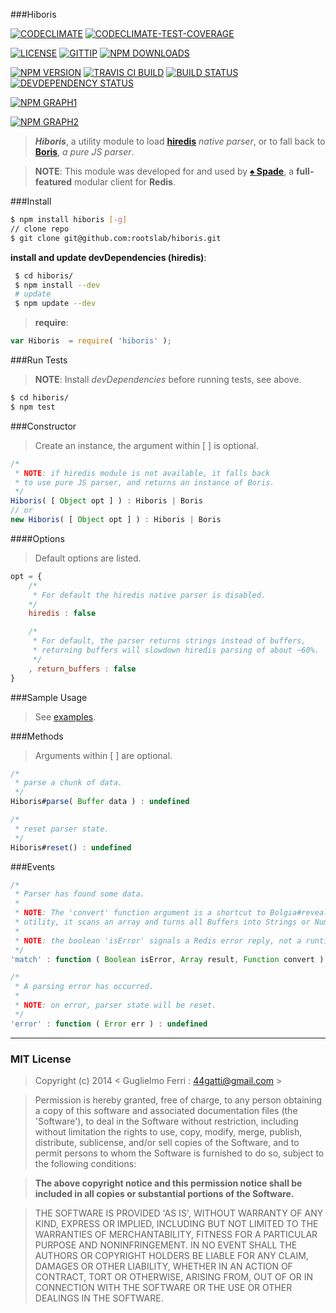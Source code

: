 ###Hiboris

[![CODECLIMATE](http://img.shields.io/codeclimate/github/rootslab/hiboris.svg?style=flat)](https://codeclimate.com/github/rootslab/hiboris)
[![CODECLIMATE-TEST-COVERAGE](http://img.shields.io/codeclimate/coverage/github/rootslab/hiboris.svg?style=flat)](https://codeclimate.com/github/rootslab/hiboris)

[![LICENSE](http://img.shields.io/badge/license-MIT-blue.svg?style=flat)](https://github.com/rootslab/hiboris#mit-license)
[![GITTIP](http://img.shields.io/gittip/rootslab.svg?style=flat)](https://www.gittip.com/rootslab/)
[![NPM DOWNLOADS](http://img.shields.io/npm/dm/hiboris.svg?style=flat)](http://npm-stat.com/charts.html?package=hiboris)

[![NPM VERSION](http://img.shields.io/npm/v/hiboris.svg?style=flat)](https://www.npmjs.org/package/hiboris)
[![TRAVIS CI BUILD](http://img.shields.io/travis/rootslab/hiboris.svg?style=flat)](http://travis-ci.org/rootslab/hiboris)
[![BUILD STATUS](http://img.shields.io/david/rootslab/hiboris.svg?style=flat)](https://david-dm.org/rootslab/hiboris)
[![DEVDEPENDENCY STATUS](http://img.shields.io/david/dev/rootslab/hiboris.svg?style=flat)](https://david-dm.org/rootslab/hiboris#info=devDependencies)

[![NPM GRAPH1](https://nodei.co/npm-dl/hiboris.png)](https://nodei.co/npm/hiboris/)

[![NPM GRAPH2](https://nodei.co/npm/hiboris.png?downloads=true&stars=true)](https://nodei.co/npm/hiboris/)

> **_Hiboris_**, a utility module to load __[hiredis](https://github.com/redis/hiredis-node)__ _native parser_, or to fall back to __[Boris](https://github.com/rootslab/boris)__, _a pure JS parser_.

> __NOTE__: This module was developed for and used by __[♠ Spade](https://github.com/rootslab/spade)__, a __full-featured__ modular client for __Redis__.

###Install

```bash
$ npm install hiboris [-g]
// clone repo
$ git clone git@github.com:rootslab/hiboris.git
```
__install and update devDependencies (hiredis)__:

```bash
 $ cd hiboris/
 $ npm install --dev
 # update
 $ npm update --dev
```
> __require__:

```javascript
var Hiboris  = require( 'hiboris' );
```

###Run Tests

> __NOTE__: Install _devDependencies_ before running tests, see above.

```bash
$ cd hiboris/
$ npm test
```

###Constructor

> Create an instance, the argument within [ ] is optional.

```javascript
/*
 * NOTE: if hiredis module is not available, it falls back
 * to use pure JS parser, and returns an instance of Boris.
 */
Hiboris( [ Object opt ] ) : Hiboris | Boris
// or
new Hiboris( [ Object opt ] ) : Hiboris | Boris
```
####Options

> Default options are listed.

```javascript
opt = {
    /*
     * For default the hiredis native parser is disabled.
    */
    hiredis : false

    /*
     * For default, the parser returns strings instead of buffers,
     * returning buffers will slowdown hiredis parsing of about ~60%. 
     */
    , return_buffers : false
}
```

###Sample Usage

> See [examples](example/).

###Methods

> Arguments within [ ] are optional.

```javascript
/*
 * parse a chunk of data.
 */
Hiboris#parse( Buffer data ) : undefined

/*
 * reset parser state.
 */
Hiboris#reset() : undefined

```

###Events

```javascript
/*
 * Parser has found some data.
 * 
 * NOTE: The 'convert' function argument is a shortcut to Bolgia#reveal
 * utility, it scans an array and turns all Buffers into Strings or Numbers.
 *
 * NOTE: the boolean 'isError' signals a Redis error reply, not a runtime Error.
 */
'match' : function ( Boolean isError, Array result, Function convert ) : undefined

/*
 * A parsing error has occurred.
 *
 * NOTE: on error, parser state will be reset.
 */
'error' : function ( Error err ) : undefined
```

------------------------------------------------------------------------


### MIT License

> Copyright (c) 2014 &lt; Guglielmo Ferri : 44gatti@gmail.com &gt;

> Permission is hereby granted, free of charge, to any person obtaining
> a copy of this software and associated documentation files (the
> 'Software'), to deal in the Software without restriction, including
> without limitation the rights to use, copy, modify, merge, publish,
> distribute, sublicense, and/or sell copies of the Software, and to
> permit persons to whom the Software is furnished to do so, subject to
> the following conditions:

> __The above copyright notice and this permission notice shall be
> included in all copies or substantial portions of the Software.__

> THE SOFTWARE IS PROVIDED 'AS IS', WITHOUT WARRANTY OF ANY KIND,
> EXPRESS OR IMPLIED, INCLUDING BUT NOT LIMITED TO THE WARRANTIES OF
> MERCHANTABILITY, FITNESS FOR A PARTICULAR PURPOSE AND NONINFRINGEMENT.
> IN NO EVENT SHALL THE AUTHORS OR COPYRIGHT HOLDERS BE LIABLE FOR ANY
> CLAIM, DAMAGES OR OTHER LIABILITY, WHETHER IN AN ACTION OF CONTRACT,
> TORT OR OTHERWISE, ARISING FROM, OUT OF OR IN CONNECTION WITH THE
> SOFTWARE OR THE USE OR OTHER DEALINGS IN THE SOFTWARE.